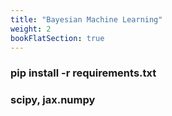 ```yaml
---
title: "Bayesian Machine Learning"
weight: 2
bookFlatSection: true
---
```


### **pip install -r requirements.txt**
### **scipy, jax.numpy**
